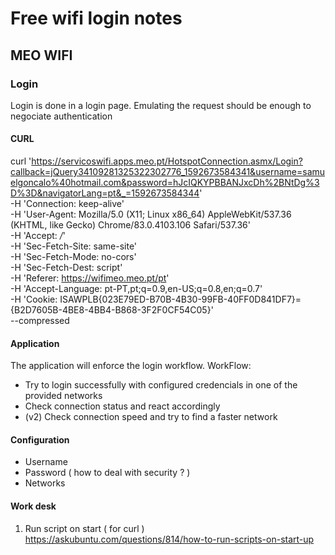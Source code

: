 # Free wifi login notes

## MEO WIFI

### Login
Login is done in a login page. 
Emulating the request should be enough to negociate authentication

#### CURL

curl 'https://servicoswifi.apps.meo.pt/HotspotConnection.asmx/Login?callback=jQuery34109281325322302776_1592673584341&username=samuelgoncalo%40hotmail.com&password=hJcIQKYPBBANJxcDh%2BNtDg%3D%3D&navigatorLang=pt&_=1592673584344' \
  -H 'Connection: keep-alive' \
  -H 'User-Agent: Mozilla/5.0 (X11; Linux x86_64) AppleWebKit/537.36 (KHTML, like Gecko) Chrome/83.0.4103.106 Safari/537.36' \
  -H 'Accept: */*' \
  -H 'Sec-Fetch-Site: same-site' \
  -H 'Sec-Fetch-Mode: no-cors' \
  -H 'Sec-Fetch-Dest: script' \
  -H 'Referer: https://wifimeo.meo.pt/pt' \
  -H 'Accept-Language: pt-PT,pt;q=0.9,en-US;q=0.8,en;q=0.7' \
  -H 'Cookie: ISAWPLB{023E79ED-B70B-4B30-99FB-40FF0D841DF7}={B2D7605B-4BE8-4BB4-B868-3F2F0CF54C05}' \
  --compressed


  #### Application
  The application will enforce the login workflow.
  WorkFlow:
  - Try to login successfully with configured credencials in one of the provided networks
  - Check connection status and react accordingly
  - (v2) Check connection speed and try to find a faster network

  #### Configuration
  - Username
  - Password ( how to deal with security ? )
  - Networks


  #### Work desk
  1. Run script on start ( for curl )
  https://askubuntu.com/questions/814/how-to-run-scripts-on-start-up